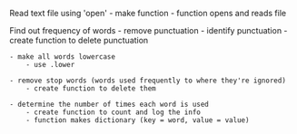 Read text file using 'open'
    - make function
        - function  opens and reads file

Find out frequency of words
    - remove punctuation
        - identify punctuation
        - create function to delete punctuation
    
    - make all words lowercase
        - use .lower
    
    - remove stop words (words used frequently to where they're ignored)
        - create function to delete them
    
    - determine the number of times each word is used
        - create function to count and log the info
        - function makes dictionary (key = word, value = value)


